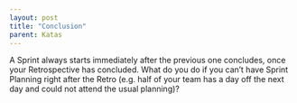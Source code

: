 ```yaml
---
layout: post
title: "Conclusion"
parent: Katas
---
```

A Sprint always starts immediately after the previous one concludes, once your Retrospective has concluded. What do you do if you can’t have Sprint Planning right after the Retro (e.g. half of your team has a day off the next day and could not attend the usual planning)?

